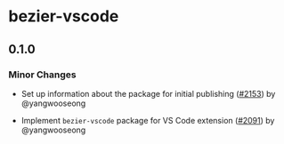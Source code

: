 # bezier-vscode

## 0.1.0

### Minor Changes

- Set up information about the package for initial publishing ([#2153](https://github.com/channel-io/bezier-react/pull/2153)) by @yangwooseong

- Implement `bezier-vscode` package for VS Code extension ([#2091](https://github.com/channel-io/bezier-react/pull/2091)) by @yangwooseong